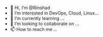 - 👋 Hi, I’m @Rinshad
- 👀 I’m interested in DevOps, Cloud, Linux...
- 🌱 I’m currently learning ...
- 💞️ I’m looking to collaborate on ...
- 📫 How to reach me ...

<!---
Rinshad/Rinshad is a ✨ special ✨ repository because its `README.md` (this file) appears on your GitHub profile.
You can click the Preview link to take a look at your changes.
--->
